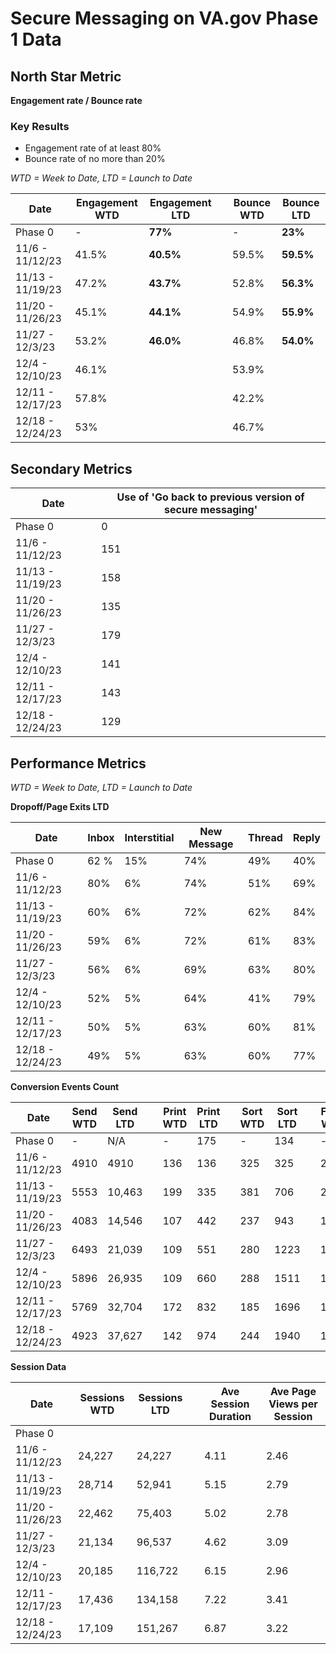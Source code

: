 # **Secure Messaging on VA.gov Phase 1 Data**

## **North Star Metric**
**Engagement rate / Bounce rate**
### **Key Results**
- Engagement rate of at least 80% 
- Bounce rate of no more than 20% 

_WTD = Week to Date, LTD = Launch to Date_

| **Date** | **Engagement WTD** | **Engagement LTD** || **Bounce WTD** | **Bounce LTD** |
| --- | --- | --- | --- | --- | --- |
| Phase 0 | - | **77%** || - | **23%** |
| 11/6 - 11/12/23 | 41.5% | **40.5%** || 59.5% | **59.5%** |
| 11/13 - 11/19/23 | 47.2% | **43.7%** || 52.8% | **56.3%** |
|  11/20 - 11/26/23 | 45.1% | **44.1%** || 54.9% | **55.9%** |
| 11/27 - 12/3/23  | 53.2% | **46.0%** || 46.8% | **54.0%** |
| 12/4 - 12/10/23 | 46.1% | || 53.9% |  |
| 12/11 - 12/17/23 | 57.8% | || 42.2% ||
| 12/18 - 12/24/23 | 53% ||| 46.7% ||

## **Secondary Metrics**

| **Date** | **Use of 'Go back to previous version of secure messaging'** | 
| --- | --- |
| Phase 0 | 0 |
| 11/6 - 11/12/23 |151|
| 11/13 - 11/19/23 | 158 |
|  11/20 - 11/26/23 | 135 |
|11/27 - 12/3/23  | 179 |
| 12/4 - 12/10/23 | 141 |
| 12/11 - 12/17/23 | 143 |
| 12/18 - 12/24/23 | 129 |

## **Performance Metrics**
_WTD = Week to Date, LTD = Launch to Date_

**Dropoff/Page Exits LTD**

| **Date** | **Inbox** | **Interstitial** | **New Message** | **Thread** | **Reply** |
| --- | --- | --- | --- | --- | --- | 
| Phase 0  | 62 % | 15% | 74% | 49% | 40% |
| 11/6 - 11/12/23| 80% | 6% | 74% | 51% | 69% |
| 11/13 - 11/19/23 | 60% | 6% | 72% | 62% | 84% |
| 11/20 - 11/26/23 | 59% | 6% | 72% | 61% | 83%|
|11/27 - 12/3/23  | 56%| 6% | 69% | 63% | 80% |
| 12/4 - 12/10/23 | 52% |5%|64%|41%|79%|
|12/11 - 12/17/23 | 50% | 5% | 63% | 60% | 81%|
| 12/18 - 12/24/23 | 49% | 5% | 63% | 60% | 77% |

**Conversion Events Count**

| **Date** | **Send WTD** | **Send LTD** || **Print WTD** | **Print LTD** || **Sort WTD** | **Sort LTD** || **Filter WTD** | **Filter LTD** || **Move WTD**  | **Move LTD** |
| --- | --- | --- | --- | --- | --- | --- | --- | --- | --- | --- | --- | --- | --- | --- | 
| Phase 0  | - | N/A || - | 175 || - | 134 || - | 182 || - | 51 |
|11/6 - 11/12/23 | 4910 | 4910 || 136 | 136 || 325 |325||2096|2096||134|134|
| 11/13 - 11/19/23 | 5553| 10,463||199|335||381|706||2513|4609||132|266|
| 11/20 - 11/26/23 | 4083|14,546||107|442||237|943||1587|6196||165|431|
| 11/27 - 12/3/23 |6493 | 21,039 || 109 | 551|| 280 |1223||1769|7965||181|612|
| 12/4 - 12/10/23 |5896|26,935||109|660||288|1511||1672|9637||121|733|
| 12/11 - 12/17/23| 5769 | 32,704 || 172 | 832 || 185 | 1696||1732| 11,369|| 160 | 893|
| 12/18 - 12/24/23 | 4923 | 37,627 || 142 | 974 || 244| 1940|| 1395 | 12,764||152|1045| 

**Session Data**

| **Date** | **Sessions WTD** | **Sessions LTD** || **Ave Session Duration** | **Ave Page Views per Session** |
| --- | --- | --- | --- | --- | --- | 
| Phase 0  |   |  |  |  | |
| 11/6 - 11/12/23 |24,227 | 24,227 || 4.11 | 2.46|
|11/13 - 11/19/23 | 28,714 | 52,941|| 5.15 | 2.79 |
| 11/20 - 11/26/23 | 22,462 | 75,403| | 5.02| 2.78|
| 11/27 - 12/3/23 | 21,134| 96,537|| 4.62| 3.09|
| 12/4 - 12/10/23 | 20,185| 116,722|| 6.15| 2.96|
| 12/11 - 12/17/23 | 17,436 | 134,158 || 7.22 | 3.41|
| 12/18 - 12/24/23| 17,109 | 151,267 || 6.87 | 3.22|

